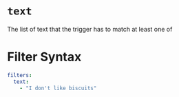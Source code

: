 # `text`

The list of text that the trigger has to match at least one of

# Filter Syntax
```yaml
filters:
  text: 
    - "I don't like biscuits"
```

